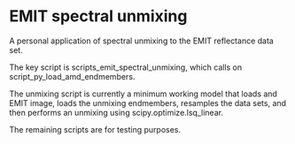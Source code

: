 # EMIT spectral unmixing 
 A personal application of spectral unmixing to the EMIT reflectance data set.

The key script is scripts_emit_spectral_unmixing, which calls on script_py_load_amd_endmembers.

The unmixing script is currently a minimum working model that loads and EMIT image, loads the unmixing endmembers, resamples the data sets, and then performs an unmixing using scipy.optimize.lsq_linear.

The remaining scripts are for testing purposes.